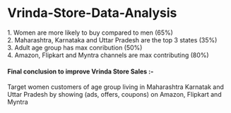 <h1>Vrinda-Store-Data-Analysis</h1>
<p>
1.  Women are more likely to buy compared to men (65%)<br>
2.  Maharashtra, Karnataka and Uttar Pradesh are the top 3 states (35%)<br>
3.  Adult age group has max conribution (50%)<br>
4.  Amazon, Flipkart and Myntra channels are max contributing (80%)<br>
</p>
<h4>Final conclusion to improve Vrinda Store Sales :-</h6>
<p>Target women customers of age group living in Maharashtra 
Karnatak and Uttar Pradesh by showing (ads, offers, 
coupons) on Amazon, Flipkart and Myntra
</p>
